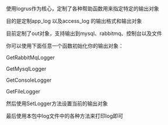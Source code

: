 使用logrus作为核心，定制了各种帮助函数用来指定特定的输出对象

目的是定制app_log 以及access_log 的输出格式和输出对象

目前定制了out对象，支持输出到mysql、rabbitmq、控制台以及文件

你可以使用下面任意一个函数初始化你的输出对象：

GetRabbitMqLogger

GetMysqlLogger

GetConsoleLogger

GetFileLogger

然后使用SetLogger方法设置当前的输出对象

最后使用本包中log文件中的各种方法来打印log即可
